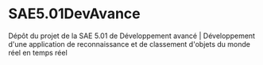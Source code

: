 # SAE5.01DevAvance
Dépôt du projet de la SAE 5.01 de Développement avancé | Développement d'une application de reconnaissance et de classement d'objets du monde réel en temps réel
